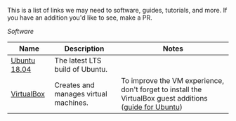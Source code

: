 This is a list of links we may need to software, guides, tutorials, and more. If you have an addition you'd like to see, make a PR.

*Software*

| **Name**                                                | **Description**                       | **Notes**                                                                                                                                                                                 |
|---------------------------------------------------------|---------------------------------------|-------------------------------------------------------------------------------------------------------------------------------------------------------------------------------------------|
| [Ubuntu 18.04](http://releases.ubuntu.com/18.04.4/)     | The latest LTS build of Ubuntu.       |                                                                                                                                                                                           |
| [VirtualBox](https://www.virtualbox.org/wiki/Downloads) | Creates and manages virtual machines. | To improve the VM experience, don't forget to install the VirtualBox guest additions ([guide for Ubuntu](https://linuxize.com/post/how-to-install-virtualbox-guest-additions-in-ubuntu/)) |
